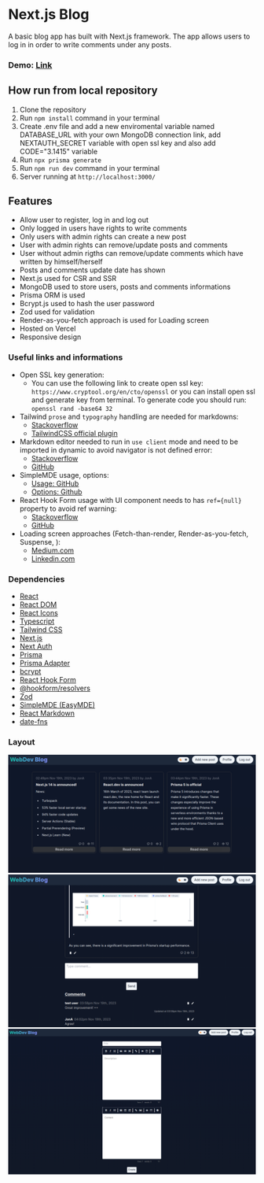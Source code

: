 # **Next.js Blog**

A basic blog app has built with Next.js framework. The app allows users to log in in order to write comments under any posts.

### Demo: [Link](https://next-blog-eight-azure.vercel.app/)

## How run from local repository

1. Clone the repository
2. Run `npm install` command in your terminal
3. Create .env file and add a new enviromental variable named DATABASE_URL with your own MongoDB connection link, add NEXTAUTH_SECRET variable with open ssl key and also add CODE="3.1415" variable
4. Run `npx prisma generate`
5. Run `npm run dev` command in your terminal
6. Server running at `http://localhost:3000/`

## Features

- Allow user to register, log in and log out
- Only logged in users have rights to write comments
- Only users with admin rights can create a new post
- User with admin rights can remove/update posts and comments
- User without admin rigths can remove/update comments which have written by himself/herself
- Posts and comments update date has shown
- Next.js used for CSR and SSR
- MongoDB used to store users, posts and comments informations
- Prisma ORM is used
- Bcrypt.js used to hash the user password
- Zod used for validation
- Render-as-you-fetch approach is used for Loading screen
- Hosted on Vercel
- Responsive design

### Useful links and informations

- Open SSL key generation:
  - You can use the following link to create open ssl key: `https://www.cryptool.org/en/cto/openssl` or you can install open ssl and generate key from terminal. To generate code you should run: `openssl rand -base64 32`
- Tailwind `prose` and `typography` handling are needed for markdowns:
  - [Stackoverflow](https://stackoverflow.com/questions/75706164/problem-with-tailwind-css-when-using-the-react-markdown-component)
  - [TailwindCSS official plugin](https://tailwindcss.com/docs/typography-plugin)
- Markdown editor needed to run in `use client` mode and need to be imported in dynamic to avoid navigator is not defined error:
  - [Stackoverflow](https://stackoverflow.com/questions/77301109/next-navigation-giving-error-navigator-is-not-defined)
  - [GitHub](https://github.com/RIP21/react-simplemde-editor/issues/30)
- SimpleMDE usage, options:
  - [Usage: GitHub](https://github.com/Ionaru/easy-markdown-editor#configuration)
  - [Options: Github](https://github.com/RIP21/react-simplemde-editor)
- React Hook Form usage with UI component needs to has `ref={null}` property to avoid ref warning:
  - [Stackoverflow](https://stackoverflow.com/questions/67877887/react-hook-form-v7-function-components-cannot-be-given-refs-attempts-to-access)
  - [GitHub](https://github.com/react-hook-form/react-hook-form/issues/3411)
- Loading screen approaches (Fetch-than-render, Render-as-you-fetch, Suspense, ):
  - [Medium.com](https://medium.com/jspoint/introduction-to-react-v18-suspense-and-render-as-you-fetch-approach-1b259551a4c0)
  - [Linkedin.com](https://www.linkedin.com/pulse/fetch-then-render-render-as-you-fetch-fetch-on-render-amit-pal/)

### Dependencies

- [React](https://react.dev/)
- [React DOM](https://www.npmjs.com/package/react-dom)
- [React Icons](https://www.npmjs.com/package/react-icons)
- [Typescript](https://www.typescriptlang.org/)
- [Tailwind CSS](https://tailwindcss.com/)
- [Next.js](https://nextjs.org/)
- [Next Auth](https://next-auth.js.org/)
- [Prisma](https://www.prisma.io/)
- [Prisma Adapter](https://authjs.dev/reference/adapter/prisma)
- [bcrypt](https://www.npmjs.com/package/bcrypt)
- [React Hook Form](https://react-hook-form.com/)
- [@hookform/resolvers](https://www.npmjs.com/package/@hookform/resolvers)
- [Zod](https://zod.dev/)
- [SimpleMDE (EasyMDE)](https://www.npmjs.com/package/react-simplemde-editor)
- [React Markdown](https://www.npmjs.com/package/react-markdown)
- [date-fns](https://date-fns.org/)

### Layout

![layout1 picture](https://github.com/ev0clu/next-blog/blob/main/layout1.png?raw=true)
![layout2 picture](https://github.com/ev0clu/next-blog/blob/main/layout2.png?raw=true)
![layout3 picture](https://github.com/ev0clu/next-blog/blob/main/layout3.png?raw=true)
